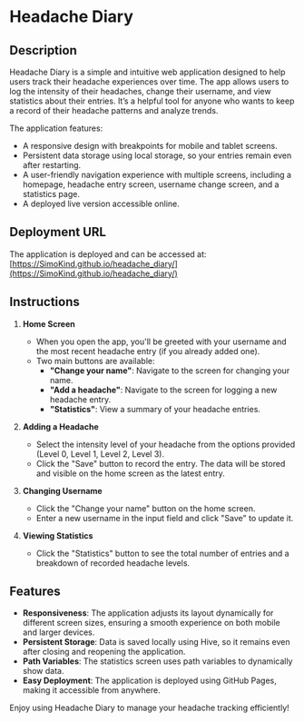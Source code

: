 # Headache Diary

## Description
Headache Diary is a simple and intuitive web application designed to help users track their headache experiences over time. 
The app allows users to log the intensity of their headaches, change their username, and view statistics about their entries. 
It’s a helpful tool for anyone who wants to keep a record of their headache patterns and analyze trends.

The application features:
- A responsive design with breakpoints for mobile and tablet screens.
- Persistent data storage using local storage, so your entries remain even after restarting.
- A user-friendly navigation experience with multiple screens, including a homepage, headache entry screen, username change screen, and a statistics page.
- A deployed live version accessible online.

## Deployment URL
The application is deployed and can be accessed at:  
[https://SimoKind.github.io/headache_diary/](https://SimoKind.github.io/headache_diary/)

## Instructions
1. **Home Screen**  
   - When you open the app, you'll be greeted with your username and the most recent headache entry (if you already added one).
   - Two main buttons are available: 
     - **"Change your name"**: Navigate to the screen for changing your name.
     - **"Add a headache"**: Navigate to the screen for logging a new headache entry.
     - **"Statistics"**: View a summary of your headache entries.

2. **Adding a Headache**  
   - Select the intensity level of your headache from the options provided (Level 0, Level 1, Level 2, Level 3).
   - Click the "Save" button to record the entry. The data will be stored and visible on the home screen as the latest entry.

3. **Changing Username**  
   - Click the "Change your name" button on the home screen.
   - Enter a new username in the input field and click "Save" to update it.

4. **Viewing Statistics**  
   - Click the "Statistics" button to see the total number of entries and a breakdown of recorded headache levels.

## Features
- **Responsiveness**: The application adjusts its layout dynamically for different screen sizes, ensuring a smooth experience on both mobile and larger devices.
- **Persistent Storage**: Data is saved locally using Hive, so it remains even after closing and reopening the application.
- **Path Variables**: The statistics screen uses path variables to dynamically show data.
- **Easy Deployment**: The application is deployed using GitHub Pages, making it accessible from anywhere.

Enjoy using Headache Diary to manage your headache tracking efficiently!
